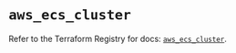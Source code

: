 # `aws_ecs_cluster`

Refer to the Terraform Registry for docs: [`aws_ecs_cluster`](https://registry.terraform.io/providers/hashicorp/aws/6.13.0/docs/resources/ecs_cluster).
